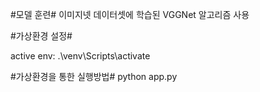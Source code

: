 #모델 훈련#
이미지넷 데이터셋에 학습된 VGGNet 알고리즘 사용



#가상환경 설정#

active env:
.\venv\Scripts\activate


#가상환경을 통한 실행방법#
python app.py
